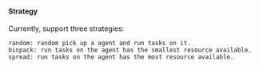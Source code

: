 #### Strategy

Currently, support three strategies:
```
random: random pick up a agent and run tasks on it.
binpack: run tasks on the agent has the smallest resource available.
spread: run tasks on the agent has the most resource available.
```
